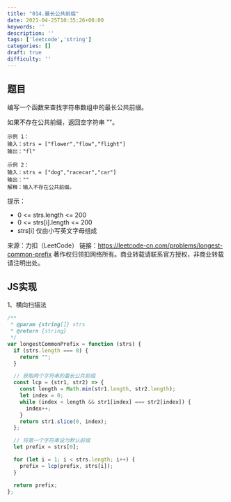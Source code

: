 ```yaml
---
title: "014.最长公共前缀"
date: 2021-04-25T10:35:26+08:00
keywords: ''
description: ''
tags: ['leetcode','string']
categories: []
draft: true
difficulty: ''
---
```


## 题目

编写一个函数来查找字符串数组中的最长公共前缀。

如果不存在公共前缀，返回空字符串 ""。

```
示例 1：
输入：strs = ["flower","flow","flight"]
输出："fl"

示例 2：
输入：strs = ["dog","racecar","car"]
输出：""
解释：输入不存在公共前缀。
```

提示：

- 0 <= strs.length <= 200
- 0 <= strs[i].length <= 200
- strs[i] 仅由小写英文字母组成

来源：力扣（LeetCode）
链接：https://leetcode-cn.com/problems/longest-common-prefix
著作权归领扣网络所有。商业转载请联系官方授权，非商业转载请注明出处。

## JS实现

1、横向扫描法

```javascript
/**
 * @param {string[]} strs
 * @return {string}
 */
var longestCommonPrefix = function (strs) {
  if (strs.length === 0) {
    return "";
  }

  // 获取两个字符串的最长公共前缀
  const lcp = (str1, str2) => {
    const length = Math.min(str1.length, str2.length);
    let index = 0;
    while (index < length && str1[index] === str2[index]) {
      index++;
    }
    return str1.slice(0, index);
  };

  // 将第一个字符串设为默认前缀
  let prefix = strs[0];

  for (let i = 1; i < strs.length; i++) {
    prefix = lcp(prefix, strs[i]);
  }

  return prefix;
};
```
